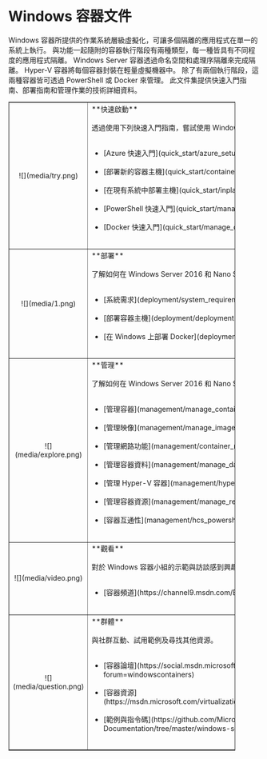 



# Windows 容器文件

Windows 容器所提供的作業系統層級虛擬化，可讓多個隔離的應用程式在單一的系統上執行。 與功能一起隨附的容器執行階段有兩種類型，每一種皆具有不同程度的應用程式隔離。 Windows Server 容器透過命名空間和處理序隔離來完成隔離。 Hyper-V 容器將每個容器封裝在輕量虛擬機器中。 除了有兩個執行階段，這兩種容器皆可透過 PowerShell 或 Docker 來管理。 此文件集提供快速入門指南、部署指南和管理作業的技術詳細資料。

<table border="1" style="background-color:FFFFCC;border-collapse:collapse;border:1px solid FFCC00;color:000000;width:90%" cellpadding="25" cellspacing="5">
<tr>
<td><center>![](media/try.png)</center></td>
<td>**快速啟動**<br /><br />
透過使用下列快速入門指南，嘗試使用 Windows Server 和 Hyper-V 容器。<br /><br />
<ul>
<li>[Azure 快速入門](quick_start/azure_setup.md)<br /><br /></li>
<li>[部署新的容器主機](quick_start/container_setup.md)<br /><br /></li>
<li>[在現有系統中部署主機](quick_start/inplace_setup.md)<br /><br /></li>
<li>[PowerShell 快速入門](quick_start/manage_powershell.md)<br /><br /></li>
<li>[Docker 快速入門](quick_start/manage_docker.md)<br /><br /></li>
</ul>
</td>
</tr>
<tr>
<td><center>![](media/1.png)</center></td>
<td>**部署**<br /><br />
了解如何在 Windows Server 2016 和 Nano Server 上部署 Windows 容器。<br /><br />
<ul>
<li>[系統需求](deployment/system_requirements.md)<br /><br /></li>
<li>[部署容器主機](deployment/deployment.md)<br /><br /></li>
<li>[在 Windows 上部署 Docker](deployment/docker_windows.md)<br /><br /></li>
</ul>
</td>
</tr>
<tr>
<td><center>![](media/explore.png)</center></td>
<td>**管理**<br /><br />
了解如何在 Windows Server 2016 和 Nano Server 中管理 Windows 容器。<br /><br />
<ul>
<li>[管理容器](management/manage_containers.md)<br /><br /></li>
<li>[管理映像](management/manage_images.md)<br /><br /></li>
<li>[管理網路功能](management/container_networking.md)<br /><br /></li>
<li>[管理容器資料](management/manage_data.md)<br /><br /></li>
<li>[管理 Hyper-V 容器](management/hyperv_container.md)<br /><br /></li>
<li>[管理容器資源](management/manage_resources.md)<br /><br /></li>
<li>[容器互通性](management/hcs_powershell.md)<br /><br /></li>
</ul>
</td>
</tr>
<tr>
<td><center>![](media/video.png)</center></td>
<td>**觀看**<br /><br />
對於 Windows 容器小組的示範與訪談感到興趣嗎?<br /><br />
<ul>
<li>[容器頻道](https://channel9.msdn.com/Blogs/containers)</li>
</ul>
<br />
</td>
</tr>
<tr>
<td><center>![](media/question.png)</center></td>
<td>**群體**<br /><br />
與社群互動、試用範例及尋找其他資源。<br /><br />
<ul>
<li>[容器論壇](https://social.msdn.microsoft.com/Forums/en-US/home?forum=windowscontainers)<br /><br /></li>
<li>[容器資源](https://msdn.microsoft.com/virtualization/community/community_overview)<br /><br /></li>
<li>[範例與指令碼](https://github.com/Microsoft/Virtualization-Documentation/tree/master/windows-server-container-samples)<br /><br /></li>
</ul>
</td>
</tr>
</table>






<!--HONumber=Feb16_HO3-->



